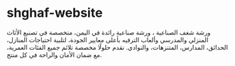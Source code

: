 # shghaf-website
ورشة شغف الصناعية ، ورشة صناعية رائدة في اليمن، متخصصة في تصنيع الأثاث المنزلي والمدرسي وألعاب الترفيه بأعلى معايير الجودة، لتلبية احتياجات المنازل، الحدائق، المدارس، المتنزهات، والنوادي. نقدم حلولًا مخصصة تلائم جميع الفئات العمرية، مع ضمان الأمان والراحة في كل منتج.
